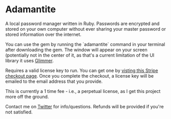 <h1>Adamantite</h1>
<p>
  A local password manager written in Ruby. Passwords are encrypted and stored on your own
  computer without ever sharing your master password or stored information over the internet.
</p>
<p>
  You can use the gem by running the `adamantite` command in your terminal after downloading the gem. The window will appear on your screen (potentially not in the center of it, as that's a current limitation of the UI library it uses <a href='https://github.com/AndyObtiva/glimmer-dsl-libui'>Glimmer</a>. 
</p>
<p>
  Requires a valid license key to run. You can get one by <a href='https://buy.stripe.com/dR6g1e6wo8Z46acaEF'>visting this Stripe checkout page</a>. Once you complete the checkout, a license key will be emailed to the email address that you provide.
  
  This is currently a 1 time fee - i.e., a perpetual license, as I get this project more off the ground.  
</p>
<p>
  Contact me on <a href='https://twitter.com/jakebruemmer'>Twitter</a> for info/questions. Refunds will be provided if you're not satisfied.
</p>
